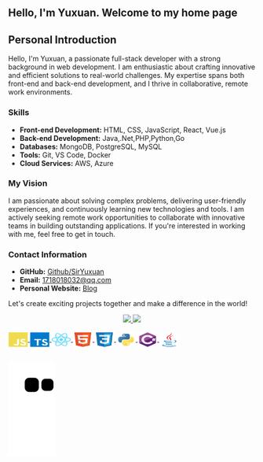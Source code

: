 ## Hello, I'm Yuxuan. Welcome to my home page

## Personal Introduction

Hello, I'm Yuxuan, a passionate full-stack developer with a strong background in web development. I am enthusiastic about crafting innovative and efficient solutions to real-world challenges. My expertise spans both front-end and back-end development, and I thrive in collaborative, remote work environments.

### Skills

- **Front-end Development:** HTML, CSS, JavaScript, React, Vue.js
- **Back-end Development:** Java,.Net,PHP,Python,Go
- **Databases:** MongoDB, PostgreSQL, MySQL
- **Tools:** Git, VS Code, Docker
- **Cloud Services:** AWS, Azure


### My Vision

I am passionate about solving complex problems, delivering user-friendly experiences, and continuously learning new technologies and tools. I am actively seeking remote work opportunities to collaborate with innovative teams in building outstanding applications. If you're interested in working with me, feel free to get in touch.

### Contact Information

- **GitHub:** [Github/SirYuxuan](https://github.com/SirYuxuan)
- **Email:** 1718018032@qq.com  
- **Personal Website:** [Blog](https://www.yuxuan66.com)

Let's create exciting projects together and make a difference in the world!

<div align="center">
  <a href="https://github.com/siryuxuan">
  <img height="180em" src="https://github-readme-stats.vercel.app/api?username=siryuxuan&show_icons=true&theme=dracula&include_all_commits=true&count_private=true"/>
  <img height="180em" src="https://github-readme-stats.vercel.app/api/top-langs/?username=siryuxuan&layout=compact&langs_count=20&theme=dracula"/>
</div>
<div style="display: inline_block"><br>
  <img align="center" alt="Rafa-Js" height="30" width="40" src="https://raw.githubusercontent.com/devicons/devicon/master/icons/javascript/javascript-plain.svg">
  <img align="center" alt="Rafa-Ts" height="30" width="40" src="https://raw.githubusercontent.com/devicons/devicon/master/icons/typescript/typescript-plain.svg">
  <img align="center" alt="Rafa-React" height="30" width="40" src="https://raw.githubusercontent.com/devicons/devicon/master/icons/react/react-original.svg">
  <img align="center" alt="Rafa-HTML" height="30" width="40" src="https://raw.githubusercontent.com/devicons/devicon/master/icons/html5/html5-original.svg">
  <img align="center" alt="Rafa-CSS" height="30" width="40" src="https://raw.githubusercontent.com/devicons/devicon/master/icons/css3/css3-original.svg">
  <img align="center" alt="Rafa-Python" height="30" width="40" src="https://raw.githubusercontent.com/devicons/devicon/master/icons/python/python-original.svg">
  <img align="center" alt="Rafa-Csharp" height="30" width="40" src="https://raw.githubusercontent.com/devicons/devicon/master/icons/csharp/csharp-original.svg">
  <img align="center" alt="Rafa-Csharp" height="30" width="40" src="https://raw.githubusercontent.com/devicons/devicon/master/icons/java/java-original.svg">
 
</div>
  
  ##
 
<div> 

 
  ![Snake animation](https://github.com/siryuxuan/siryuxuan/blob/output/github-contribution-grid-snake.svg)
 
</div>
